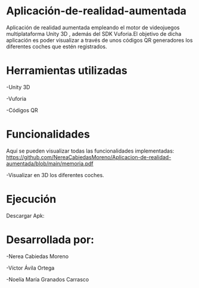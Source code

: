 # Aplicación-de-realidad-aumentada
Aplicación de realidad aumentada empleando el motor de videojuegos multiplataforma Unity 3D , además del SDK  Vuforia.El objetivo de dicha aplicación es poder visualizar a través de unos códigos QR generadores los diferentes coches que estén registrados.

# Herramientas utilizadas 

-Unity 3D 

-Vuforia

-Códigos QR

# Funcionalidades

Aquí se pueden visualizar todas las funcionalidades implementadas: https://github.com/NereaCabiedasMoreno/Aplicacion-de-realidad-aumentada/blob/main/memoria.pdf

-Visualizar en 3D los diferentes coches.


# Ejecución

Descargar Apk:



# Desarrollada por: 

-Nerea Cabiedas Moreno

-Víctor Ávila Ortega

-Noelía María Granados Carrasco

